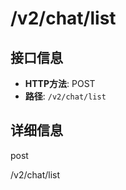 # /v2/chat/list

## 接口信息

- **HTTP方法**: POST
- **路径**: `/v2/chat/list`

## 详细信息

post

/v2/chat/list

